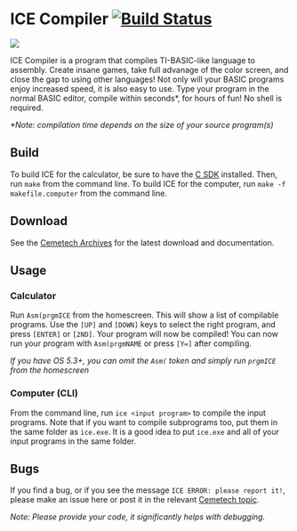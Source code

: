 # ICE Compiler [![Build Status](https://api.travis-ci.org/PeterTillema/ICE.svg)](https://travis-ci.org/PeterTillema/ICE)
![](http://i.imgur.com/yLPnSG7.png)

ICE Compiler is a program that compiles TI-BASIC-like language to assembly. Create insane games, take full advanage of the color screen, and close the gap to using other languages! Not only will your BASIC programs enjoy increased speed, it is also easy to use. Type your program in the normal BASIC editor, compile within seconds\*, for hours of fun! No shell is required.

*\*Note: compilation time depends on the size of your source program(s)*

## Build
To build ICE for the calculator, be sure to have the [C SDK](https://github.com/CE-Programming/toolchain/releases) installed. Then, run `make` from the command line. To build ICE for the computer, run `make -f makefile.computer` from the command line.

## Download
See the [Cemetech Archives](https://www.cemetech.net/programs/index.php?mode=file&path=/84pce/asm/programs/ICECompiler.zip) for the latest download and documentation.

## Usage
### Calculator
Run `Asm(prgmICE` from the homescreen. This will show a list of compilable programs. Use the `[UP]` and `[DOWN]` keys to select the right program, and press `[ENTER]` or `[2ND]`. Your program will now be compiled!  You can now run your program with `Asm(prgmNAME` or press `[Y=]` after compiling.

*If you have OS 5.3+, you can omit the `Asm(` token and simply run `prgmICE` from the homescreen*

### Computer (CLI)
From the command line, run `ice <input program>` to compile the input programs. Note that if you want to compile subprograms too, put them in the same folder as `ice.exe`. It is a good idea to put `ice.exe` and all of your input programs in the same folder.

## Bugs
If you find a bug, or if you see the message `ICE ERROR: please report it!`, please make an issue here or post it in the relevant [Cemetech topic](https://www.cemetech.net/forum/viewtopic.php?t=12616).

*Note: Please provide your code, it significantly helps with debugging.*
